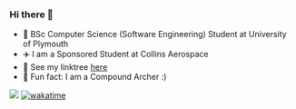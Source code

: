 ### Hi there 👋

- 📖 BSc Computer Science (Software Engineering) Student at University of Plymouth
- ✈️ I am a Sponsored Student at Collins Aerospace
- 🌳 See my linktree [here](https://linktr.ee/coreyrichardson)
- 🏹 Fun fact: I am a Compound Archer :)
<!-- - 😄 Pronouns: ... -->
<!-- - 🌱 To see what I'm currently learning, view my [learning repository](https://github.com/corey-richardson/learning) -->

[![](https://wakatime.com/share/@coreyrichardson/f818933f-b6c5-4e50-8730-ec6909335705.svg)](https://wakatime.com/@coreyrichardson)
[![wakatime](https://wakatime.com/badge/user/55c30436-1509-4eb9-9f18-fa9b7c6060c4.svg)](https://wakatime.com/@coreyrichardson)


<!-- &layout=compact --!>
